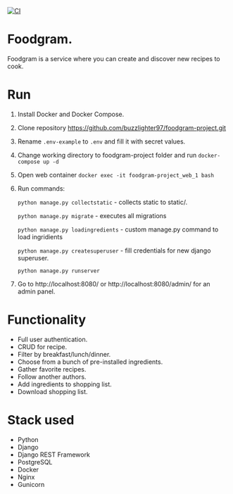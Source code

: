 [![CI](https://github.com/buzzlighter97/foodgram-project/actions/workflows/main.yml/badge.svg)](https://github.com/buzzlighter97/foodgram-project/actions/workflows/main.yml)

# Foodgram.

  Foodgram is a service where you can create and discover new recipes to cook.

# Run
1. Install Docker and Docker Compose.
2. Clone repository https://github.com/buzzlighter97/foodgram-project.git
3. Rename ```.env-example``` to ```.env``` and fill it with secret values.
4. Change working directory to foodgram-project folder and run ```docker-compose up -d```
5. Open web container ```docker exec -it foodgram-project_web_1 bash```
6. Run commands:
   
   ```python manage.py collectstatic``` - collects static to static/.
   
   ```python manage.py migrate``` - executes all migrations
   
   ```python manage.py loadingredients``` - custom manage.py command to load ingridients
   
   ```python manage.py createsuperuser``` - fill credentials for new django superuser.
   
   ```python manage.py runserver```
4. Go to http://localhost:8080/ or http://localhost:8080/admin/ for an admin panel.

# Functionality
* Full user authentication.
* CRUD for recipe.
* Filter by breakfast/lunch/dinner.  
* Choose from a bunch of pre-installed ingredients.
* Gather favorite recipes.
* Follow another authors.
* Add ingredients to shopping list.
* Download shopping list.

# Stack used
* Python
* Django
* Django REST Framework
* PostgreSQL
* Docker
* Nginx
* Gunicorn